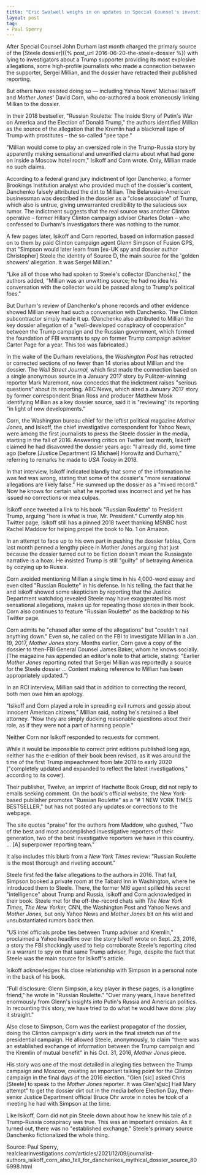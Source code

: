 ```yaml
---
title: "Eric Swalwell weighs in on updates in Special Counsel's investigation"
layout: post
tag:
- Paul Sperry
---
```


After Special Counsel John Durham last month charged the primary source of the [Steele dossier]({% post_url 2016-06-20-the-steele-dossier %}) with lying to investigators about a Trump supporter providing its most explosive allegations, some high-profile journalists who made a connection between the supporter, Sergei Millian, and the dossier have retracted their published reporting.

But others have resisted doing so — including Yahoo News' Michael Isikoff and *Mother Jones'* David Corn, who co-authored a book erroneously linking Millian to the dossier.

In their 2018 bestseller, "Russian Roulette: The Inside Story of Putin's War on America and the Election of Donald Trump," the authors identified Millian as the source of the allegation that the Kremlin had a blackmail tape of Trump with prostitutes – the so-called "pee tape."

"Millian would come to play an oversized role in the Trump-Russia story by apparently making sensational and unverified claims about what had gone on inside a Moscow hotel room," Isikoff and Corn wrote. Only, Millian made no such claims.

According to a federal grand jury indictment of Igor Danchenko, a former Brookings Institution analyst who provided much of the dossier's content, Danchenko falsely attributed the dirt to Millian. The Belarusian-American businessman was described in the dossier as a "close associate" of Trump, which also is untrue, giving unwarranted credibility to the salacious sex rumor. The indictment suggests that the real source was another Clinton operative – former Hillary Clinton campaign adviser Charles Dolan – who confessed to Durham's investigators there was nothing to the rumor.

A few pages later, Isikoff and Corn reported, based on information passed on to them by paid Clinton campaign agent Glenn Simpson of Fusion GPS, that "Simpson would later learn from [ex-UK spy and dossier author Christopher] Steele the identity of Source D, the main source for the 'golden showers' allegation. It was Sergei Millian."

"Like all of those who had spoken to Steele's collector [Danchenko]," the authors added, "Millian was an unwitting source; he had no idea his conversation with the collector would be passed along to Trump's political foes."

But Durham's review of Danchenko's phone records and other evidence showed Millian never had such a conversation with Danchenko. The Clinton subcontractor simply made it up. (Danchenko also attributed to Millian the key dossier allegation of a "well-developed conspiracy of cooperation" between the Trump campaign and the Russian government, which formed the foundation of FBI warrants to spy on former Trump campaign adviser Carter Page for a year. This too was fabricated.)

In the wake of the Durham revelations, the *Washington Post* has retracted or corrected sections of no fewer than 14 stories about Millian and the dossier. The *Wall Street Journal,* which first made the connection based on a single anonymous source in a January 2017 story by Pulitzer-winning reporter Mark Maremont, now concedes that the indictment raises "serious questions" about its reporting. ABC News, which aired a January 2017 story by former correspondent Brian Ross and producer Matthew Mosk identifying Millian as a key dossier source, said it is "reviewing" its reporting "in light of new developments."

Corn, the Washington bureau chief for the leftist political magazine *Mother Jones,* and Isikoff, the chief investigative correspondent for Yahoo News, were among the first journalists to press the Steele dossier in the media, starting in the fall of 2016. Answering critics on Twitter last month, Isikoff claimed he had disavowed the dossier years ago: "I already did, some time ago (before [Justice Department IG Michael] Horowitz and Durham)," referring to remarks he made to *USA Today* in 2018.

In that interview, Isikoff indicated blandly that some of the information he was fed was wrong, stating that some of the dossier's "more sensational allegations are likely false." He summed up the dossier as a "mixed record." Now he knows for certain what he reported was incorrect and yet he has issued no corrections or mea culpas.

Isikoff once tweeted a link to his book "Russian Roulette" to President Trump, arguing "here is what is true, Mr. President." Currently atop his Twitter page, Isikoff still has a pinned 2018 tweet thanking MSNBC host Rachel Maddow for helping propel the book to No. 1 on Amazon.

In an attempt to face up to his own part in pushing the dossier fables, Corn last month penned a lengthy piece in Mother Jones arguing that just because the dossier turned out to be fiction doesn't mean the Russiagate narrative is a hoax. He insisted Trump is still "guilty" of betraying America by cozying up to Russia.

Corn avoided mentioning Millian a single time in his 4,000-word essay and even cited "Russian Roulette" in his defense. In his telling, the fact that he and Isikoff showed some skepticism by reporting that the Justice Department watchdog revealed Steele may have exaggerated his most sensational allegations, makes up for repeating those stories in their book. Corn also continues to feature "Russian Roulette" as the backdrop to his Twitter page.

Corn admits he "chased after some of the allegations" but "couldn't nail anything down." Even so, he called on the FBI to investigate Millian in a Jan. 19, 2017, *Mother Jones* story. Months earlier, Corn gave a copy of the dossier to then-FBI General Counsel James Baker, whom he knows socially. (The magazine has appended an editor's note to that article, stating: "Earlier *Mother Jones* reporting noted that Sergei Millian was reportedly a source for the Steele dossier … Content making reference to Millian has been appropriately updated.")

In an RCI interview, Millian said that in addition to correcting the record, both men owe him an apology.

"Isikoff and Corn played a role in spreading evil rumors and gossip about innocent American citizens," Millian said, noting he's retained a libel attorney. "Now they are simply ducking reasonable questions about their role, as if they were not a part of harming people."

Neither Corn nor Isikoff responded to requests for comment.

While it would be impossible to correct print editions published long ago, neither has the e-edition of their book been revised, as it was around the time of the first Trump impeachment from late 2019 to early 2020 ("completely updated and expanded to reflect the latest investigations," according to its cover).

Their publisher, Twelve, an imprint of Hachette Book Group, did not reply to emails seeking comment. On the book's official website, the New York-based publisher promotes "Russian Roulette" as a "# 1 NEW YORK TIMES BESTSELLER," but has not posted any updates or corrections to the webpage.

The site quotes "praise" for the authors from Maddow, who gushed, "Two of the best and most accomplished investigative reporters of their generation, two of the best investigative reporters we have in this country. … [A] superpower reporting team."

It also includes this blurb from a *New York Times* review: "Russian Roulette is the most thorough and riveting account."

Steele first fed the false allegations to the authors in 2016. That fall, Simpson booked a private room at the Tabard Inn in Washington, where he introduced them to Steele. There, the former MI6 agent spilled his secret "intelligence" about Trump and Russia, Isikoff and Corn acknowledged in their book. Steele met for the off-the-record chats with *The New York Times,* *The New Yorker,* CNN, the Washington Post and Yahoo News and *Mother Jones,* but only Yahoo News and *Mother Jones* bit on his wild and unsubstantiated rumors back then.

"US intel officials probe ties between Trump adviser and Kremlin," proclaimed a Yahoo headline over the story Isikoff wrote on Sept. 23, 2016, a story the FBI shockingly used to help corroborate Steele's reporting cited in a warrant to spy on that same Trump adviser, Page, despite the fact that Steele was the main source for Isikoff's article.

Isikoff acknowledges his close relationship with Simpson in a personal note in the back of his book.

"Full disclosure: Glenn Simpson, a key player in these pages, is a longtime friend," he wrote in "Russian Roulette." "Over many years, I have benefited enormously from Glenn's insights into Putin's Russia and American politics. In recounting this story, we have tried to do what he would have done: play it straight."

Also close to Simpson, Corn was the earliest propagator of the dossier, doing the Clinton campaign's dirty work in the final stretch run of the presidential campaign. He allowed Steele, anonymously, to claim "there was an established exchange of information between the Trump campaign and the Kremlin of mutual benefit" in his Oct. 31, 2016, *Mother Jones* piece.

His story was one of the most detailed in alleging ties between the Trump campaign and Moscow, creating an important talking point for the Clinton campaign in the final days of the 2016 election. "Glen [sic] asked Chris [Steele] to speak to the *Mother Jones* reporter. It was Glen's[sic] Hail Mary attempt" to get the dossier dirt out in the media before Election Day, then-senior Justice Department official Bruce Ohr wrote in notes he took of a meeting he had with Simpson at the time.

Like Isikoff, Corn did not pin Steele down about how he knew his tale of a Trump-Russia conspiracy was true. This was an important omission. As it turned out, there was no "established exchange." Steele's primary source Danchenko fictionalized the whole thing.

Source: Paul Sperry, realclearinvestigations.com/articles/2021/12/09/journalist-authors_isikoff_corn_also_fell_for_danchenkos_mythical_dossier_source_806998.html
